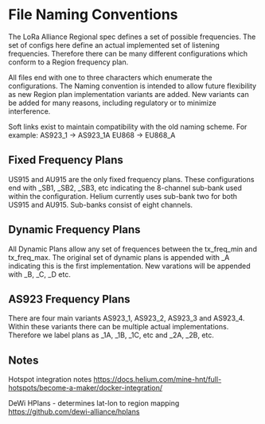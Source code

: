 # File Naming Conventions

The LoRa Alliance Regional spec defines a set of possible frequencies.  The set of configs here
define an actual implemented set of listening frequencies.  Therefore there can be many
different configurations which conform to a Region frequency plan.

All files end with one to three characters which enumerate the configurations.  The Naming convention
is intended to allow future flexibility as new Region plan implementation variants are added.  New
variants can be added for many reasons, including regulatory or to minimize interference.

Soft links exist to maintain compatibility with the old naming scheme.  For example:
AS923_1 -> AS923_1A
EU868 -> EU868_A

## Fixed Frequency Plans
US915 and AU915 are the only fixed frequency plans.  These configurations end with _SB1, _SB2, _SB3, etc
indicating the 8-channel sub-bank used within the configuration.  Helium currently uses sub-bank two
for both US915 and AU915.  Sub-banks consist of eight channels.

## Dynamic Frequency Plans
All Dynamic Plans allow any set of frequences between the tx_freq_min and tx_freq_max.
The original set of dynamic plans is appended with _A indicating this is the first implementation.
New varations will be appended with _B, _C, _D etc.

## AS923 Frequency Plans
There are four main variants AS923_1, AS923_2, AS923_3 and AS923_4.  Within these variants there can
be multiple actual implementations.  Therefore we label plans as _1A, _1B, _1C, etc and _2A, _2B, etc.

## Notes
Hotspot integration notes
https://docs.helium.com/mine-hnt/full-hotspots/become-a-maker/docker-integration/

DeWi HPlans - determines lat-lon to region mapping
https://github.com/dewi-alliance/hplans
